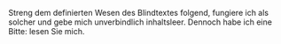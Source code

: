 Streng dem definierten Wesen des Blindtextes folgend, fungiere ich als solcher und gebe mich unverbindlich inhaltsleer. Dennoch habe ich eine Bitte: lesen Sie mich.